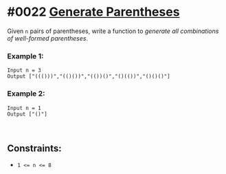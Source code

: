 # #0022 [Generate Parentheses](generate-parentheses)
Given `n` pairs of parentheses, write a function to *generate all combinations of well-formed parentheses*.
 
### Example 1:
```
Input n = 3
Output ["((()))","(()())","(())()","()(())","()()()"]
```

### Example 2:
```
Input n = 1
Output ["()"]
```
 
## Constraints:
* `1 <= n <= 8`
